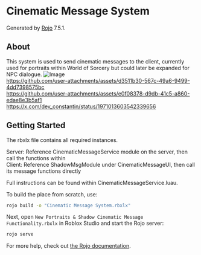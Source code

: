 # Cinematic Message System
Generated by [Rojo](https://github.com/rojo-rbx/rojo) 7.5.1.

## About
This system is used to send cinematic messages to the client, currently used for portraits within World of Sorcery but could later be expanded for NPC dialogue.
![Image](https://github.com/user-attachments/assets/c72f1632-308e-4d05-9489-6a3ac68b5dba)  
https://github.com/user-attachments/assets/d3511b30-567c-49a6-9499-4dd7398575bc  
https://github.com/user-attachments/assets/e0f08378-d9db-41c5-a860-edae8e3b5af1  
https://x.com/dev_constantin/status/1971013603542339656  

## Getting Started
The rbxlx file contains all required instances.

Server: Reference CinematicMessageService module on the server, then call the functions within  
Client: Reference ShadowMsgModule under CinematicMessageUI, then call its message functions directly

Full instructions can be found within CinematicMessageService.luau.


To build the place from scratch, use:

```bash
rojo build -o "Cinematic Message System.rbxlx"
```

Next, open `New Portraits & Shadow Cinematic Message Functionality.rbxlx` in Roblox Studio and start the Rojo server:

```bash
rojo serve
```

For more help, check out [the Rojo documentation](https://rojo.space/docs).